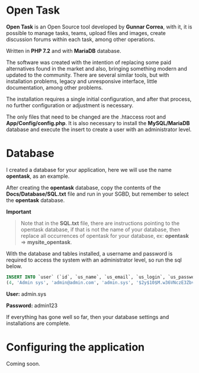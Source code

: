 # Open Task

**Open Task** is an Open Source tool developed by **Gunnar Correa**, with it, it is possible to manage tasks, teams, upload files and images, create discussion forums within each task, among other operations.

Written in **PHP 7.2** and with **MariaDB** database.

The software was created with the intention of replacing some paid alternatives found in the market and also, bringing something modern and updated to the community. There are several similar tools, but with installation problems, legacy and unresponsive interface, little documentation, among other problems.

The installation requires a single initial configuration, and after that process, no further configuration or adjustment is necessary.

The only files that need to be changed are the .htaccess root and **App/Config/config.php**. It is also necessary to install the **MySQL/MariaDB** database and execute the insert to create a user with an administrator level.

# Database

I created a database for your application, here we will use the name **opentask**, as an example.

After creating the **opentask** database, copy the contents of the **Docs/Database/SQL.txt** file and run in your SGBD, but remember to select the **opentask** database.


**Important**

> Note that in the **SQL.txt** file, there are instructions pointing to the opentask database, if that is not the name of your database, then replace all occurrences of opentask for your database, ex: **opentask** => **mysite_opentask**.


With the database and tables installed, a username and password is required to access the system with an administrator level, so run the sql below.

```sql
INSERT INTO `user` (`id`, `us_name`, `us_email`, `us_login`, `us_password`, `us_permission`, `us_status`, `us_register`, `us_last_login`) VALUES
(4, 'Admin sys', 'admin@admin.com', 'admin.sys', '$2y$10$M.w36VNczE3Zbv29CE21TOmRKRCgCUtNnk86rVmdZTOM8eTdJcLM6', 1, 1, '2020-02-12 21:57:27', '0000-00-00 00:00:00');
```

**User:** admin.sys

**Password:** admin123

If everything has gone well so far, then your database settings and installations are complete.

# Configuring the application

Coming soon.
